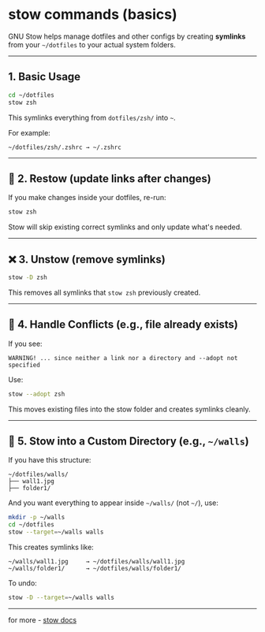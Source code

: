 # stow commands (basics) 

GNU Stow helps manage dotfiles and other configs by creating **symlinks** from your `~/dotfiles` to your actual system folders.

---

##  1. Basic Usage

```bash
cd ~/dotfiles
stow zsh
```

This symlinks everything from `dotfiles/zsh/` into `~`.

For example:

```
~/dotfiles/zsh/.zshrc → ~/.zshrc
```

---

## 🔁 2. Restow (update links after changes)

If you make changes inside your dotfiles, re-run:

```bash
stow zsh
```

Stow will skip existing correct symlinks and only update what's needed.

---

## ❌ 3. Unstow (remove symlinks)

```bash
stow -D zsh
```

This removes all symlinks that `stow zsh` previously created.

---

## 🚫 4. Handle Conflicts (e.g., file already exists)

If you see:

```
WARNING! ... since neither a link nor a directory and --adopt not specified
```

Use:

```bash
stow --adopt zsh
```

This moves existing files into the stow folder and creates symlinks cleanly.

---

## 📁 5. Stow into a Custom Directory (e.g., `~/walls`)

If you have this structure:

```
~/dotfiles/walls/
├── wall1.jpg
├── folder1/
```

And you want everything to appear inside `~/walls/` (not `~/`), use:

```bash
mkdir -p ~/walls
cd ~/dotfiles
stow --target=~/walls walls
```

This creates symlinks like:

```
~/walls/wall1.jpg     → ~/dotfiles/walls/wall1.jpg
~/walls/folder1/      → ~/dotfiles/walls/folder1/
```

To undo:

```bash
stow -D --target=~/walls walls
```

---

for more - [stow docs](https://www.gnu.org/software/stow/manual/stow.html)
